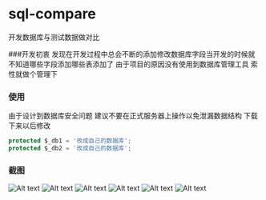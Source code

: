 # sql-compare
开发数据库与测试数据做对比

###开发初衷
发现在开发过程中总会不断的添加修改数据库字段当开发的时候就不知道哪些字段添加哪些表添加了 由于项目的原因没有使用到数据库管理工具 索性就做个管理下

### 使用
由于设计到数据库安全问题 建议不要在正式服务器上操作以免泄漏数据结构
下载下来以后修改
~~~javascript
protected $_db1 = '改成自己的数据库';
protected $_db2 = '改成自己的数据库';
~~~
### 截图
![Alt text](https://github.com/carter911/sql-compare/blob/master/public/static/images/login.jpg)
![Alt text](https://github.com/carter911/sql-compare/blob/master/public/static/images/home.jpg)
![Alt text](https://github.com/carter911/sql-compare/blob/master/public/static/images/table.jpg)
![Alt text](https://github.com/carter911/sql-compare/blob/master/public/static/images/view_table.jpg)
![Alt text](https://github.com/carter911/sql-compare/blob/master/public/static/images/db1.jpg)
![Alt text](https://github.com/carter911/sql-compare/blob/master/public/static/images/copy.jpg)


